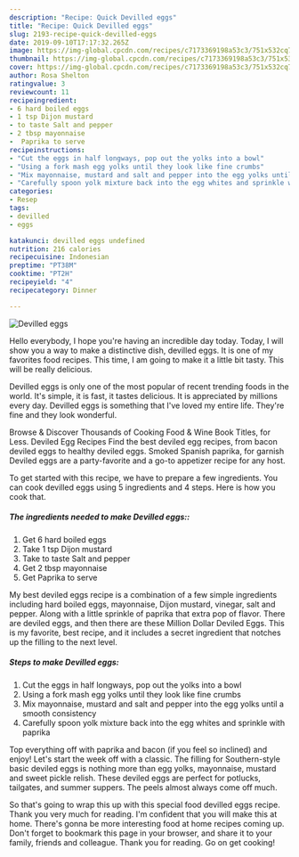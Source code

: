 ```yaml
---
description: "Recipe: Quick Devilled eggs"
title: "Recipe: Quick Devilled eggs"
slug: 2193-recipe-quick-devilled-eggs
date: 2019-09-10T17:17:32.265Z
image: https://img-global.cpcdn.com/recipes/c7173369198a53c3/751x532cq70/devilled-eggs-recipe-main-photo.jpg
thumbnail: https://img-global.cpcdn.com/recipes/c7173369198a53c3/751x532cq70/devilled-eggs-recipe-main-photo.jpg
cover: https://img-global.cpcdn.com/recipes/c7173369198a53c3/751x532cq70/devilled-eggs-recipe-main-photo.jpg
author: Rosa Shelton
ratingvalue: 3
reviewcount: 11
recipeingredient:
- 6 hard boiled eggs
- 1 tsp Dijon mustard
- to taste Salt and pepper
- 2 tbsp mayonnaise
-  Paprika to serve
recipeinstructions:
- "Cut the eggs in half longways, pop out the yolks into a bowl"
- "Using a fork mash egg yolks until they look like fine crumbs"
- "Mix mayonnaise, mustard and salt and pepper into the egg yolks until a smooth consistency"
- "Carefully spoon yolk mixture back into the egg whites and sprinkle with paprika"
categories:
- Resep
tags:
- devilled
- eggs

katakunci: devilled eggs undefined
nutrition: 216 calories
recipecuisine: Indonesian
preptime: "PT38M"
cooktime: "PT2H"
recipeyield: "4"
recipecategory: Dinner

---
```



![Devilled eggs](https://img-global.cpcdn.com/recipes/c7173369198a53c3/751x532cq70/devilled-eggs-recipe-main-photo.jpg)

Hello everybody, I hope you're having an incredible day today. Today, I will show you a way to make a distinctive dish, devilled eggs. It is one of my favorites food recipes. This time, I am going to make it a little bit tasty. This will be really delicious.

Devilled eggs is only one of the most popular of recent trending foods in the world. It's simple, it is fast, it tastes delicious. It is appreciated by millions every day. Devilled eggs is something that I've loved my entire life. They're fine and they look wonderful.

Browse &amp; Discover Thousands of Cooking Food &amp; Wine Book Titles, for Less. Deviled Egg Recipes Find the best deviled egg recipes, from bacon deviled eggs to healthy deviled eggs. Smoked Spanish paprika, for garnish Deviled eggs are a party-favorite and a go-to appetizer recipe for any host.


To get started with this recipe, we have to prepare a few ingredients. You can cook devilled eggs using 5 ingredients and 4 steps. Here is how you cook that.

##### The ingredients needed to make Devilled eggs::

1. Get 6 hard boiled eggs
1. Take 1 tsp Dijon mustard
1. Take to taste Salt and pepper
1. Get 2 tbsp mayonnaise
1. Get  Paprika to serve


My best deviled eggs recipe is a combination of a few simple ingredients including hard boiled eggs, mayonnaise, Dijon mustard, vinegar, salt and pepper. Along with a little sprinkle of paprika that extra pop of flavor. There are deviled eggs, and then there are these Million Dollar Deviled Eggs. This is my favorite, best recipe, and it includes a secret ingredient that notches up the filling to the next level. 

##### Steps to make Devilled eggs:

1. Cut the eggs in half longways, pop out the yolks into a bowl
1. Using a fork mash egg yolks until they look like fine crumbs
1. Mix mayonnaise, mustard and salt and pepper into the egg yolks until a smooth consistency
1. Carefully spoon yolk mixture back into the egg whites and sprinkle with paprika


Top everything off with paprika and bacon (if you feel so inclined) and enjoy! Let&#39;s start the week off with a classic. The filling for Southern-style basic deviled eggs is nothing more than egg yolks, mayonnaise, mustard and sweet pickle relish. These deviled eggs are perfect for potlucks, tailgates, and summer suppers. The peels almost always come off much. 

So that's going to wrap this up with this special food devilled eggs recipe. Thank you very much for reading. I'm confident that you will make this at home. There's gonna be more interesting food at home recipes coming up. Don't forget to bookmark this page in your browser, and share it to your family, friends and colleague. Thank you for reading. Go on get cooking!
